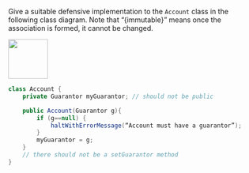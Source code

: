 <panel header="{{ icon_Q_A }} Immutable `Account` class">
<question has-input="true">

Give a suitable defensive implementation to the `Account` class in the following class diagram. Note that “{immutable}” means once the association is formed, it cannot be changed.

<img src="{{baseUrl}}/errorHandling/defensiveProgramming/compulsoryAssociations/images/accountGuarantorImmutable.png" height="80" />
<p/>

<div slot="answer">

```java
class Account {
    private Guarantor myGuarantor; // should not be public

    public Account(Guarantor g){
        if (g==null) {
            haltWithErrorMessage(“Account must have a guarantor”);
        }
        myGuarantor = g;
    }
    // there should not be a setGuarantor method
}
```

</div>
</question>
</panel>
